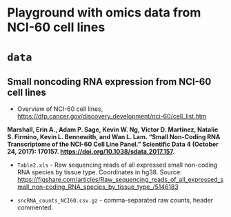 # Playground with omics data from NCI-60 cell lines


# `data`


## Small noncoding RNA expression from NCI-60 cell lines

- Overview of NCI-60 cell lines, https://dtp.cancer.gov/discovery_development/nci-60/cell_list.htm

**Marshall, Erin A., Adam P. Sage, Kevin W. Ng, Victor D. Martinez, Natalie S. Firmino, Kevin L. Bennewith, and Wan L. Lam. “Small Non-Coding RNA Transcriptome of the NCI-60 Cell Line Panel.” Scientific Data 4 (October 24, 2017): 170157. https://doi.org/10.1038/sdata.2017.157.**

- `Table2.xls` - Raw sequencing reads of all expressed small non-coding RNA species by tissue type. Coordinates in hg38. Source: https://figshare.com/articles/Raw_sequencing_reads_of_all_expressed_small_non-coding_RNA_species_by_tissue_type_/5146183

- `sncRNA_counts_NCI60.csv.gz` - comma-separated raw counts, header commented.


